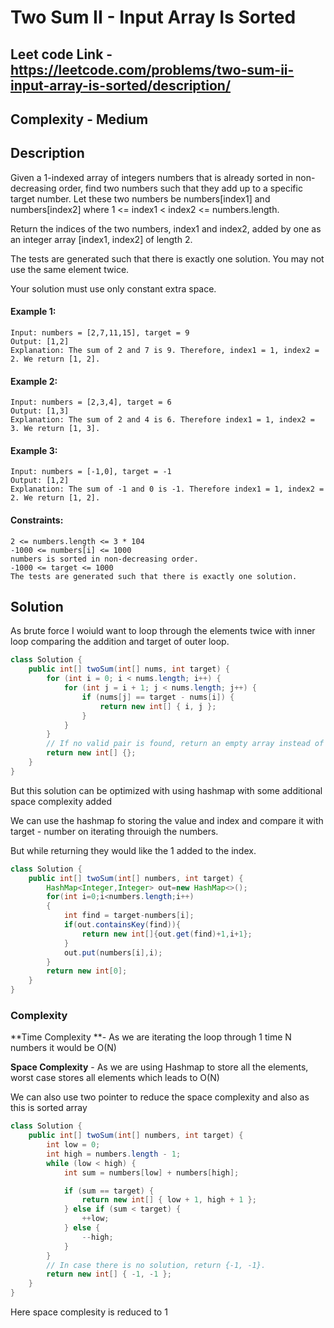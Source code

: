 # Two Sum II - Input Array Is Sorted

## Leet code Link - https://leetcode.com/problems/two-sum-ii-input-array-is-sorted/description/

## Complexity - Medium

## Description

Given a 1-indexed array of integers numbers that is already sorted in non-decreasing order, find two numbers such that they add up to a specific target number. Let these two numbers be numbers[index1] and numbers[index2] where 1 <= index1 < index2 <= numbers.length.

Return the indices of the two numbers, index1 and index2, added by one as an integer array [index1, index2] of length 2.

The tests are generated such that there is exactly one solution. You may not use the same element twice.

Your solution must use only constant extra space.

 

#### Example 1:
```plaintext
Input: numbers = [2,7,11,15], target = 9
Output: [1,2]
Explanation: The sum of 2 and 7 is 9. Therefore, index1 = 1, index2 = 2. We return [1, 2].
```
#### Example 2:
```plaintext
Input: numbers = [2,3,4], target = 6
Output: [1,3]
Explanation: The sum of 2 and 4 is 6. Therefore index1 = 1, index2 = 3. We return [1, 3].
```
#### Example 3:
```plaintext
Input: numbers = [-1,0], target = -1
Output: [1,2]
Explanation: The sum of -1 and 0 is -1. Therefore index1 = 1, index2 = 2. We return [1, 2].
 ```

#### Constraints:
```plaintext
2 <= numbers.length <= 3 * 104
-1000 <= numbers[i] <= 1000
numbers is sorted in non-decreasing order.
-1000 <= target <= 1000
The tests are generated such that there is exactly one solution.
```

## Solution

As brute force I woiuld want to loop through the elements twice with inner loop comparing the addition and target of outer loop.
```java
class Solution {
    public int[] twoSum(int[] nums, int target) {
        for (int i = 0; i < nums.length; i++) {
            for (int j = i + 1; j < nums.length; j++) {
                if (nums[j] == target - nums[i]) {
                    return new int[] { i, j };
                }
            }
        }
        // If no valid pair is found, return an empty array instead of null
        return new int[] {};
    }
}
```
But this solution can be optimized with using hashmap with some additional space complexity added

We can use the hashmap fo storing the value and index and compare it with target - number on iterating throuigh the numbers.

But while returning they would like the 1 added to the index.

```java
class Solution {
    public int[] twoSum(int[] numbers, int target) {
        HashMap<Integer,Integer> out=new HashMap<>();
        for(int i=0;i<numbers.length;i++)
        {
            int find = target-numbers[i];
            if(out.containsKey(find)){
                return new int[]{out.get(find)+1,i+1};
            }
            out.put(numbers[i],i);
        }
        return new int[0];
    }
}
```

### Complexity
**Time Complexity **-  As we are iterating the loop through 1 time N numbers it would be O(N)

**Space Complexity** - As we are using Hashmap to store all the elements, worst case stores all elements which leads to O(N)

We can also use two pointer to reduce the space complexity and also as this is sorted array

```java
class Solution {
    public int[] twoSum(int[] numbers, int target) {
        int low = 0;
        int high = numbers.length - 1;
        while (low < high) {
            int sum = numbers[low] + numbers[high];

            if (sum == target) {
                return new int[] { low + 1, high + 1 };
            } else if (sum < target) {
                ++low;
            } else {
                --high;
            }
        }
        // In case there is no solution, return {-1, -1}.
        return new int[] { -1, -1 };
    }
}
```
Here space complesity is reduced to 1
